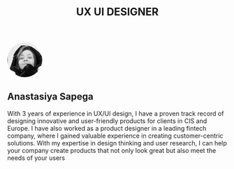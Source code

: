 <html lang="en">
<head>
<meta charset="UTF-8">
<title>UX UI DESIGNER</title>
<style>
header {
  width: 100%;
  text-align: center;
}
h1 {
  font-size: calc(1em + 1vw);
}
</style>
</head>
<body>
<header>
<h1 style="text-align:center;">UX UI DESIGNER</h1>
</header>
<main>
<img src="https://github.com/Sapega-an/folio.github.io/blob/ec67087df5857dd4d5c70cf76b776192eca8b77b/Screenshot_1.png" alt="Мое фото" style="border-radius: 50%; height: 80px; width: 80px;">
<h2>Anastasiya Sapega</h2>
<p> With 3 years of experience in UX/UI design, I have a proven track record of designing innovative and user-friendly products for clients in CIS and Europe. I have also worked as a product designer in a leading fintech company, where I gained valuable experience in creating customer-centric solutions. With my expertise in design thinking and user research, I can help your company create products that not only look great but also meet the needs of your users </p>
</main>
</body>
</html>
